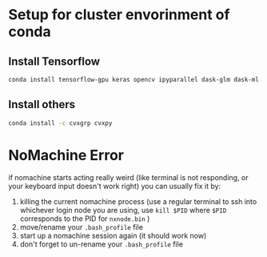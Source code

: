 # Setup for cluster envorinment of conda


## Install Tensorflow
```bash
conda install tensorflow-gpu keras opencv ipyparallel dask-glm dask-ml dask-searchcv nodejs cvxopt 
```

## Install others
```bash
conda install -c cvxgrp cvxpy
```

# NoMachine Error
if nomachine starts acting really weird (like terminal is not responding, or your keyboard input doesn't work right) you can usually fix it by: 
1) killing the current nomachine process (use a regular terminal to ssh into whichever login node you are using, use `kill $PID` where `$PID` corresponds to the PID for `nxnode.bin` )
2) move/rename your `.bash_profile` file
3) start up a nomachine session again (it should work now)
4) don't forget to un-rename your `.bash_profile` file
